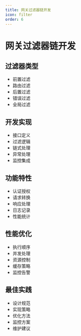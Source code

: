 ```yaml
---
title: 网关过滤器链开发
icon: filter
order: 6
---
```


# 网关过滤器链开发

## 过滤器类型
- 前置过滤
- 路由过滤
- 后置过滤
- 错误过滤
- 全局过滤

## 开发实现
- 接口定义
- 过滤逻辑
- 链式处理
- 异常处理
- 监控集成

## 功能特性
- 认证授权
- 请求转换
- 响应处理
- 日志记录
- 性能统计

## 性能优化
- 执行顺序
- 并发处理
- 资源控制
- 缓存策略
- 监控告警

## 最佳实践
- 设计规范
- 实现策略
- 优化方法
- 监控方案
- 维护建议
